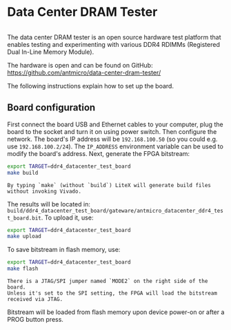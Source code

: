 # Data Center DRAM Tester

```{image} images/ddr4_datacenter_dram_tester.jpg
```

The data center DRAM tester is an open source hardware test platform that enables testing and experimenting with various DDR4 RDIMMs (Registered Dual In-Line Memory Module).

The hardware is open and can be found on GitHub:
<https://github.com/antmicro/data-center-dram-tester/>

The following instructions explain how to set up the board.

## Board configuration

First connect the board USB and Ethernet cables to your computer, plug the board to the socket and turn it on using power switch. Then configure the network. The board's IP address will be `192.168.100.50` (so you could e.g. use `192.168.100.2/24`). The `IP_ADDRESS` environment variable can be used to modify the board's address.
Next, generate the FPGA bitstream:

```sh
export TARGET=ddr4_datacenter_test_board
make build
```

```{note}
By typing `make` (without `build`) LiteX will generate build files without invoking Vivado.
```

The results will be located in: `build/ddr4_datacenter_test_board/gateware/antmicro_datacenter_ddr4_test_board.bit`. To upload it, use:

```sh
export TARGET=ddr4_datacenter_test_board
make upload
```

To save bitstream in flash memory, use:

```sh
export TARGET=ddr4_datacenter_test_board
make flash
```

```{warning}
There is a JTAG/SPI jumper named `MODE2` on the right side of the board.
Unless it's set to the SPI setting, the FPGA will load the bitstream received via JTAG.
```

Bitstream will be loaded from flash memory upon device power-on or after a PROG button press.
